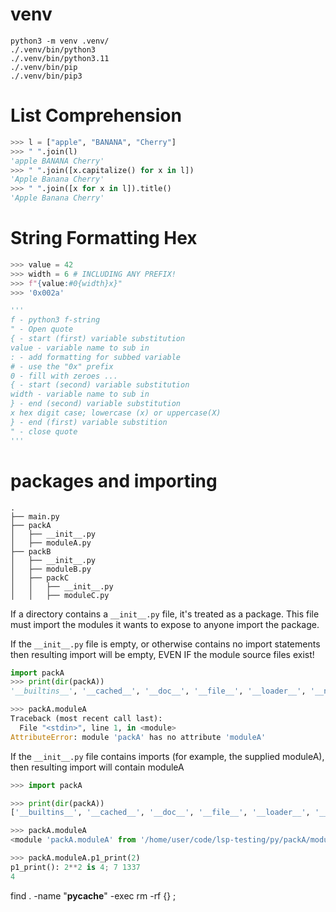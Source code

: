 # venv
```
python3 -m venv .venv/
./.venv/bin/python3
./.venv/bin/python3.11
./.venv/bin/pip
./.venv/bin/pip3
```

# List Comprehension

```python
>>> l = ["apple", "BANANA", "Cherry"]
>>> " ".join(l)
'apple BANANA Cherry'
>>> " ".join([x.capitalize() for x in l])
'Apple Banana Cherry'
>>> " ".join([x for x in l]).title()
'Apple Banana Cherry'
```

# String Formatting Hex
 
```python
>>> value = 42
>>> width = 6 # INCLUDING ANY PREFIX!
>>> f"{value:#0{width}x}"
>>> '0x002a'

'''
f - python3 f-string
" - Open quote
{ - start (first) variable substitution
value - variable name to sub in
: - add formatting for subbed variable
# - use the "0x" prefix
0 - fill with zeroes ...
{ - start (second) variable substitution
width - variable name to sub in
} - end (second) variable substitution
x hex digit case; lowercase (x) or uppercase(X)
} - end (first) variable substition
" - close quote
'''
```

# packages and importing

```
.
├── main.py
├── packA
│   ├── __init__.py
│   ├── moduleA.py
├── packB
│   ├── __init__.py
│   ├── moduleB.py
│   ├── packC
│   │   ├── __init__.py
│   │   ├── moduleC.py
```

If a directory contains a `__init__.py` file, it's treated as a package. This file must import the modules it wants to expose to anyone import the package.

If the `__init__.py` file is empty, or otherwise contains no import statements then resulting import will be empty, EVEN IF the module source files exist!
```python
import packA
>>> print(dir(packA))
'__builtins__', '__cached__', '__doc__', '__file__', '__loader__', '__name__', '__package__', '__path__', '__spec__']

>>> packA.moduleA
Traceback (most recent call last):
  File "<stdin>", line 1, in <module>
AttributeError: module 'packA' has no attribute 'moduleA'

```

If the `__init__.py` file contains imports (for example, the supplied moduleA), then resulting import will contain moduleA
```python
>>> import packA

>>> print(dir(packA))
['__builtins__', '__cached__', '__doc__', '__file__', '__loader__', '__name__', '__package__', '__path__', '__spec__', 'moduleA']

>>> packA.moduleA
<module 'packA.moduleA' from '/home/user/code/lsp-testing/py/packA/moduleA.py'>

>>> packA.moduleA.p1_print(2)
p1_print(): 2**2 is 4; 7 1337
4
```

find . -name "__pycache__" -exec rm -rf {} \;